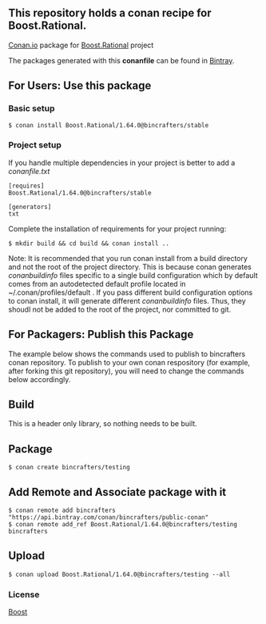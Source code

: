 ## This repository holds a conan recipe for Boost.Rational.

[Conan.io](https://conan.io) package for [Boost.Rational](https://github.com/Boostorg/Rational) project

The packages generated with this **conanfile** can be found in [Bintray](https://bintray.com/bincrafters/conan-public/Boost.Rational%3Abincrafters).

## For Users: Use this package

### Basic setup

    $ conan install Boost.Rational/1.64.0@bincrafters/stable

### Project setup

If you handle multiple dependencies in your project is better to add a *conanfile.txt*

    [requires]
    Boost.Rational/1.64.0@bincrafters/stable

    [generators]
    txt

Complete the installation of requirements for your project running:</small></span>

    $ mkdir build && cd build && conan install ..
	
Note: It is recommended that you run conan install from a build directory and not the root of the project directory.  This is because conan generates *conanbuildinfo* files specific to a single build configuration which by default comes from an autodetected default profile located in ~/.conan/profiles/default .  If you pass different build configuration options to conan install, it will generate different *conanbuildinfo* files.  Thus, they shoudl not be added to the root of the project, nor committed to git. 

## For Packagers: Publish this Package

The example below shows the commands used to publish to bincrafters conan repository. To publish to your own conan respository (for example, after forking this git repository), you will need to change the commands below accordingly. 

## Build  

This is a header only library, so nothing needs to be built.

## Package 

    $ conan create bincrafters/testing
	
## Add Remote and Associate package with it

	$ conan remote add bincrafters "https://api.bintray.com/conan/bincrafters/public-conan"
	$ conan remote add_ref Boost.Rational/1.64.0@bincrafters/testing bincrafters

## Upload

    $ conan upload Boost.Rational/1.64.0@bincrafters/testing --all

### License
[Boost](LICENSE)

